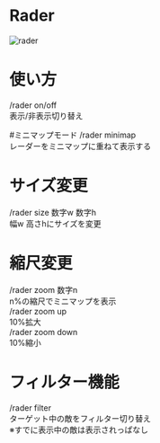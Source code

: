 # Rader
![rader](http://i.imgur.com/SO4LKVF.png "こんな感じ")
# 使い方  
/rader on/off  
表示/非表示切り替え  
  
#ミニマップモード 
/rader minimap  
レーダーをミニマップに重ねて表示する  
# サイズ変更
/rader size 数字w 数字h  
幅w 高さhにサイズを変更  
# 縮尺変更
/rader zoom 数字n  
n%の縮尺でミニマップを表示  
/rader zoom up  
10%拡大  
/rader zoom down  
10%縮小  
# フィルター機能
/rader filter  
ターゲット中の敵をフィルター切り替え  
※すでに表示中の敵は表示されっぱなし  
